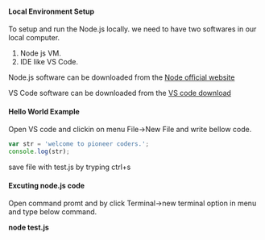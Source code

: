 <h4>Local Environment Setup</h4>
<p>To setup and run the Node.js locally. we need to have two softwares in our local computer.</p>
<ol type="1">
	<li>Node js VM.</li>
	<li>IDE like VS Code.</li>
</ol>
<p>Node.js software can be downloaded from the <a href="https://nodejs.org/en/" target="_blank">Node official  website</a></p>
<p>VS Code software can be downloaded from the <a href="https://code.visualstudio.com/download" target="_blank">VS code download</a></p>

<h4>Hello World Example</h4>
<p>Open VS code and clickin on menu File->New File and write bellow code.</p>
	
```javascript
var str = 'welcome to pioneer coders.';
console.log(str);
```
<p>save file with test.js by tryping ctrl+s </p>
<h4>Excuting node.js code</h4>
<p>Open command promt and by click Terminal->new terminal option in menu and type below command.</p>
<p><b>node test.js</b></p>
